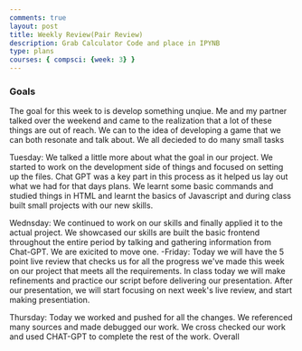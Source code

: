 ```yaml
---
comments: true
layout: post
title: Weekly Review(Pair Review)
description: Grab Calculator Code and place in IPYNB
type: plans
courses: { compsci: {week: 3} }
---
```


### Goals 
The goal for this week to is develop something unqiue. Me and my partner talked over the weekend and came to the realization that a lot of these things are out of reach. We can to the idea of developing a game that we can both resonate and talk about. We all decieded to do many small tasks


Tuesday: We talked a little more about what the goal in our project. We started to work on the development side of things and focused on setting up the files. Chat GPT was a key part in this process as it helped us lay out what we had for that days plans. We learnt some basic commands and studied things in HTML and learnt the basics of Javascript and during class built small projects with our new skills.

Wednsday: We continued to work on our skills and finally applied it to the actual project. We showcased our skills are built the basic frontend throughout the entire period by talking and gathering information from Chat-GPT. We are exicited to move one.
-Friday: Today we will have the 5 point live review that checks us for all the progress we've made this week on our project that meets all the requirements. In class today we will make refinements and practice our script before delivering our presentation. After our presentation, we will start focusing on next week's live review, and start making presentiation.  

Thursday: Today we worked and pushed for all the changes. We referenced many sources and made debugged our work. We cross checked our work and used CHAT-GPT to complete the rest of the work. Overall 
